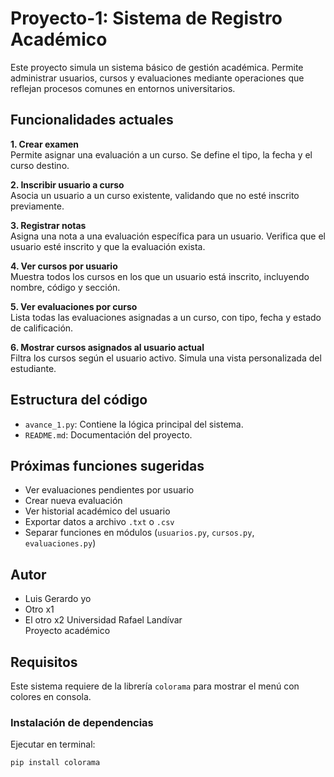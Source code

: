 # Proyecto-1: Sistema de Registro Académico

Este proyecto simula un sistema básico de gestión académica. Permite administrar usuarios, cursos y evaluaciones mediante operaciones que reflejan procesos comunes en entornos universitarios.

## Funcionalidades actuales

**1. Crear examen**  
Permite asignar una evaluación a un curso. Se define el tipo, la fecha y el curso destino.

**2. Inscribir usuario a curso**  
Asocia un usuario a un curso existente, validando que no esté inscrito previamente.

**3. Registrar notas**  
Asigna una nota a una evaluación específica para un usuario. Verifica que el usuario esté inscrito y que la evaluación exista.

**4. Ver cursos por usuario**  
Muestra todos los cursos en los que un usuario está inscrito, incluyendo nombre, código y sección.

**5. Ver evaluaciones por curso**  
Lista todas las evaluaciones asignadas a un curso, con tipo, fecha y estado de calificación.

**6. Mostrar cursos asignados al usuario actual**  
Filtra los cursos según el usuario activo. Simula una vista personalizada del estudiante.

## Estructura del código

- `avance_1.py`: Contiene la lógica principal del sistema.
- `README.md`: Documentación del proyecto.

## Próximas funciones sugeridas

- Ver evaluaciones pendientes por usuario
- Crear nueva evaluación
- Ver historial académico del usuario
- Exportar datos a archivo `.txt` o `.csv`
- Separar funciones en módulos (`usuarios.py`, `cursos.py`, `evaluaciones.py`)

## Autor

- Luis Gerardo yo
- Otro x1
- El otro x2
Universidad Rafael Landívar  
Proyecto académico

## Requisitos

Este sistema requiere de la librería `colorama` para mostrar el menú con colores en consola.

### Instalación de dependencias

Ejecutar en terminal:

```bash
pip install colorama
